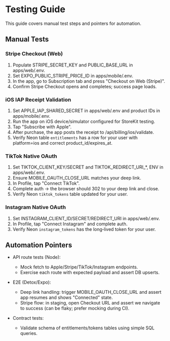# Testing Guide

This guide covers manual test steps and pointers for automation.

## Manual Tests

### Stripe Checkout (Web)
1. Populate STRIPE_SECRET_KEY and PUBLIC_BASE_URL in apps/web/.env.
2. Set EXPO_PUBLIC_STRIPE_PRICE_ID in apps/mobile/.env.
3. In the app, go to Subscription tab and press "Checkout on Web (Stripe)".
4. Confirm Stripe Checkout opens and completes; success page loads.

### iOS IAP Receipt Validation
1. Set APPLE_IAP_SHARED_SECRET in apps/web/.env and product IDs in apps/mobile/.env.
2. Run the app on iOS device/simulator configured for StoreKit testing.
3. Tap "Subscribe with Apple".
4. After purchase, the app posts the receipt to /api/billing/ios/validate.
5. Verify Neon table `entitlements` has a row for your user with platform=ios and correct product_id/expires_at.

### TikTok Native OAuth
1. Set TIKTOK_CLIENT_KEY/SECRET and TIKTOK_REDIRECT_URI_*, ENV in apps/web/.env.
2. Ensure MOBILE_OAUTH_CLOSE_URL matches your deep link.
3. In Profile, tap "Connect TikTok".
4. Complete auth → the browser should 302 to your deep link and close.
5. Verify Neon `tiktok_tokens` table updated for your user.

### Instagram Native OAuth
1. Set INSTAGRAM_CLIENT_ID/SECRET/REDIRECT_URI in apps/web/.env.
2. In Profile, tap "Connect Instagram" and complete auth.
3. Verify Neon `instagram_tokens` has the long‑lived token for your user.

## Automation Pointers

- API route tests (Node):
  - Mock fetch to Apple/Stripe/TikTok/Instagram endpoints.
  - Exercise each route with expected payload and assert DB upserts.

- E2E (Detox/Expo):
  - Deep link handling: trigger MOBILE_OAUTH_CLOSE_URL and assert app resumes and shows "Connected" state.
  - Stripe flow: in staging, open Checkout URL and assert we navigate to success (can be flaky; prefer mocking during CI).

- Contract tests:
  - Validate schema of entitlements/tokens tables using simple SQL queries.

